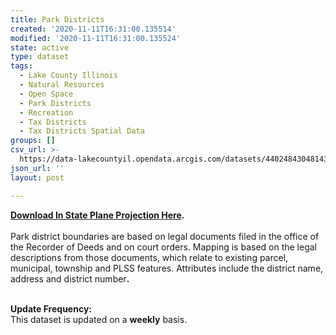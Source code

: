 ```yaml
---
title: Park Districts
created: '2020-11-11T16:31:00.135514'
modified: '2020-11-11T16:31:00.135524'
state: active
type: dataset
tags:
  - Lake County Illinois
  - Natural Resources
  - Open Space
  - Park Districts
  - Recreation
  - Tax Districts
  - Tax Districts Spatial Data
groups: []
csv_url: >-
  https://data-lakecountyil.opendata.arcgis.com/datasets/440248430481439da9a4b86270605e25_11.csv?outSR=%7B%22latestWkid%22%3A3857%2C%22wkid%22%3A102100%7D
json_url: ''
layout: post

---
```

<div><b><a href='https://s3.amazonaws.com/lakecountygis-public/tax_districts/park.zip' target='_blank'>Download In State Plane Projection Here</a>. </b><br /></div><div><br /></div>Park district boundaries are based on legal documents filed
in the office of the Recorder of Deeds and on court orders. Mapping is based on
the legal descriptions from those documents, which relate to existing parcel,
municipal, township and PLSS features. Attributes include the district name,
address and district number<b>.</b><br /><p><b>
<br />
Update Frequency:<br />
</b>This dataset is updated on a <b>weekly</b> basis.</p>
